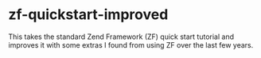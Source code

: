 zf-quickstart-improved
======================

This takes the standard Zend Framework (ZF) quick start tutorial and improves it with some extras I found from using ZF over the last few years.